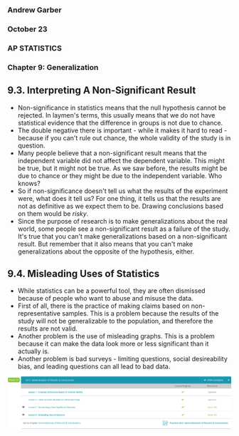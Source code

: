 ### Andrew Garber
### October 23
### AP STATISTICS
### Chapter 9: Generalization

## 9.3. Interpreting A Non-Significant Result
 - Non-significance in statistics means that the null hypothesis cannot be rejected. In laymen's terms, this usually means that we do not have statistical evidence that the difference in groups is not due to chance.
 - The double negative there is important - while it makes it hard to read - because if you can't rule out chance, the whole validity of the study is in question.
 - Many people believe that a non-significant result means that the independent variable did not affect the dependent variable. This might be true, but it might not be true. As we saw before, the results might be due to chance or they might be due to the independent variable. Who knows?
 - So if non-significance doesn't tell us what the results of the experiment were, what does it tell us? For one thing, it tells us that the results are not as definitive as we expect them to be. Drawing conclusions based on them would be *risky*.
 - Since the purpose of research is to make generalizations about the real world, some people see a non-significant result as a failure of the study. It's true that you can't make generalizations based on a non-significant result. But remember that it also means that you can't make generalizations about the opposite of the hypothesis, either.

## 9.4. Misleading Uses of Statistics
 - While statistics can be a powerful tool, they are often dismissed because of people who want to abuse and misuse the data. 
 - First of all, there is the practice of making claims based on non-representative samples. This is a problem because the results of the study will not be generalizable to the population, and therefore the results are not valid.
 - Another problem is the use of misleading graphs. This is a problem because it can make the data look more or less significant than it actually is.
 - Another problem is bad surveys - limiting questions, social desireability bias, and leading questions can all lead to bad data.

![Alt text](Media/generalization.png)